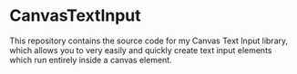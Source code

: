 # CanvasTextInput
This repository contains the source code for my Canvas Text Input library, which allows you to very easily and quickly create text input elements which run entirely inside a canvas element.
